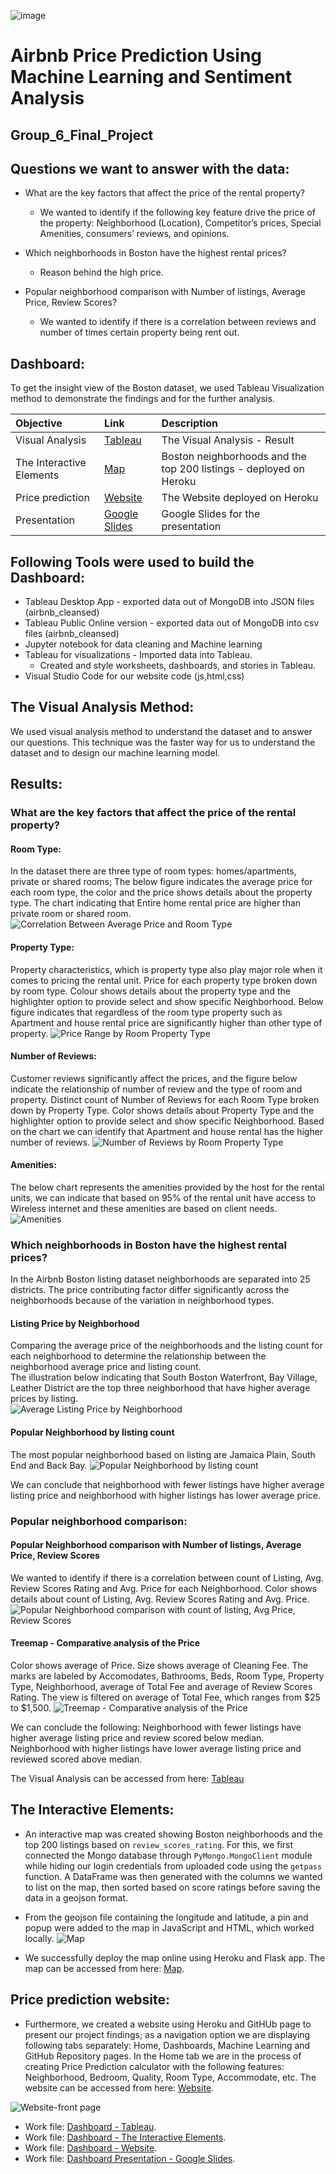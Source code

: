 ![image](https://user-images.githubusercontent.com/79486450/126399958-f9bbb4c1-9681-4a9b-b625-9116ec35f2b2.png)

# Airbnb Price Prediction Using Machine Learning and Sentiment Analysis
## Group_6_Final_Project

## Questions we want to answer with the data: 
- What are the key factors that affect the price of the rental property? 
    - We wanted to identify if the following key feature drive the price of the property: Neighborhood (Location), Competitor’s prices, Special Amenities, consumers’ reviews, and opinions.
       
- Which neighborhoods in Boston have the highest rental prices?
    - Reason behind the high price.

- Popular neighborhood comparison with Number of listings, Average Price, Review Scores?
    - We wanted to identify if there is a correlation between reviews and number of times certain property being rent out.


## Dashboard:
To get the insight view of the Boston dataset, we used Tableau Visualization method to demonstrate the findings and for the further analysis.  

|  **Objective**  |  **Link** |  **Description**  |      
|  :---  |  :---  |  :---  |
|  Visual Analysis  |  [Tableau](https://public.tableau.com/app/profile/geetha.shanthibushan/viz/AirbnbPriceAnalysisPrediction/AirbnbPriceAnalysis_1)  |  The Visual Analysis - Result |
|  The Interactive Elements |  [Map](https://airbnb-top200-mapping.herokuapp.com/)  |  Boston neighborhoods and the top 200 listings - deployed on Heroku |
|  Price prediction  |  [Website](https://bostonapp.herokuapp.com/)  |  The Website deployed on Heroku |
|  Presentation  |  [Google Slides](https://docs.google.com/presentation/d/e/2PACX-1vSEVXgXFMcEAhCk5_DEbKTOqxVwCt50fzNE6SSpyRmiRhbUeSQHZhlSoX2OTNfvi2QDsUIZizPANJEF/pub?start=true&loop=true&delayms=3000)  |  Google Slides for the presentation |

## Following Tools were used to build the Dashboard:
  * Tableau Desktop App - exported data out of MongoDB into JSON files (airbnb_cleansed)
  * Tableau Public Online version - exported data out of MongoDB into csv files (airbnb_cleansed)
  * Jupyter notebook for data cleaning and Machine learning
  * Tableau for visualizations - Imported data into Tableau.
     - Created and style worksheets, dashboards, and stories in Tableau.
  * Visual Studio Code for our website code (js,html,css) 
 
## The Visual Analysis Method:

We used visual analysis method to understand the dataset and to answer our questions.  This technique was the faster way for us to understand the dataset and to design our machine learning model.

## Results:

### What are the key factors that affect the price of the rental property?

#### Room Type:  
In the dataset there are three type of room types: homes/apartments, private or shared rooms; The below figure indicates the average price for each room type, the color and the price shows details about the property type.  The chart indicating that Entire home rental price are higher than private room or shared room.  
![Correlation Between Average Price and Room Type](https://user-images.githubusercontent.com/79486450/126870476-9c393ad6-9efd-4f32-970f-4f356dc059d5.png)

#### Property Type:  
Property characteristics, which is property type also play major role when it comes to pricing the rental unit. Price for each property type broken down by room type. Colour shows details about the property type and the highlighter option to provide select and show specific Neighborhood. Below figure indicates that regardless of the room type property such as Apartment and house rental price are significantly higher than other type of property.
![Price Range by Room   Property Type](https://user-images.githubusercontent.com/79486450/126870782-12cba00b-7a7c-4d36-adc9-b1107c70ae05.png)

#### Number of Reviews:
Customer reviews significantly affect the prices, and the figure below indicate the relationship of number of review and the type of room and property. Distinct count of Number of Reviews for each Room Type broken down by Property Type.  Color shows details about Property Type and the highlighter option to provide select and show specific Neighborhood. Based on the chart we can identify that Apartment and house rental has the higher number of reviews.
![Number of Reviews by Room   Property Type](https://user-images.githubusercontent.com/79486450/126870933-92b966eb-9e58-4034-8cc2-e4a05c0eccc4.png)

#### Amenities:
The below chart represents the amenities provided by the host for the rental units, we can indicate that based on 95% of the rental unit have access to Wireless internet and these amenities are based on client needs.
![Amenities](https://user-images.githubusercontent.com/79486450/126871026-f1fef731-85e9-4261-8867-598308404679.png)

### Which neighborhoods in Boston have the highest rental prices?

In the Airbnb Boston listing dataset neighborhoods are separated into 25 districts. The price contributing factor differ significantly across the neighborhoods because of the variation in neighborhood types.

#### Listing Price by Neighborhood
Comparing the average price of the neighborhoods and the listing count for each neighborhood to determine the relationship between the neighborhood average price and listing count.  
The illustration below indicating that South Boston Waterfront, Bay Village, Leather District are the top three neighborhood that have higher average prices by listing.   
![Average Listing Price by Neighborhood](https://user-images.githubusercontent.com/79486450/126400125-ecaeca80-be83-4025-a8f8-b57db9180532.PNG)

#### Popular Neighborhood by listing count
The most popular neighborhood based on listing are Jamaica Plain, South End and Back Bay. 
![Popular Neighborhood by listing count](https://user-images.githubusercontent.com/79486450/126400136-4272cc12-d083-4a4b-991e-fb7ffdf76272.PNG)

We can conclude that neighborhood with fewer listings have higher average listing price and neighborhood with higher listings has lower average price.

### Popular neighborhood comparison:

#### Popular Neighborhood comparison with Number of listings, Average Price, Review Scores
We wanted to identify if there is a correlation between count of Listing, Avg. Review Scores Rating and Avg. Price for each Neighborhood.  Color shows details about count of Listing, Avg. Review Scores Rating and Avg. Price.
![Popular Neighborhood comparison with count of listing, Avg Price, Review Scores](https://user-images.githubusercontent.com/79486450/126871254-f8330351-211e-494f-82d2-f73e77879f8f.png)

#### Treemap - Comparative analysis of the Price
Color shows average of Price.  Size shows average of Cleaning Fee.  The marks are labeled by Accomodates, Bathrooms, Beds, Room Type, Property Type, Neighborhood, average of Total Fee and average of Review Scores Rating. The view is filtered on average of Total Fee, which ranges from $25 to $1,500.
![Treemap - Comparative analysis of the Price](https://user-images.githubusercontent.com/79486450/126871773-b28ad731-7ecc-44f4-ba1f-db53f72babdb.png)

We can conclude the following:
Neighborhood with fewer listings have higher average listing price and review scored below median.
Neighborhood with higher listings have lower average listing price and reviewed scored above median.

The Visual Analysis can be accessed from here:  [Tableau](https://public.tableau.com/app/profile/geetha.shanthibushan/viz/AirbnbPriceAnalysisPrediction/AirbnbPriceAnalysis_1)

## The Interactive Elements:
  * An interactive map was created showing Boston neighborhoods and the top 200 listings based on `review_scores_rating`. For this, we first connected the Mongo database through `PyMongo.MongoClient` module while hiding our login credentials from uploaded code using the `getpass` function. A DataFrame was then generated with the columns we wanted to list on the map, then sorted based on score ratings before saving the data in a geojson format. 

  * From the geojson file containing the longitude and latitude, a pin and popup were added to the map in JavaScript and HTML, which worked locally.
![Map](Resources/Map.png)

  * We successfully deploy the map online using Heroku and Flask app. The map can be accessed from here: [Map](https://airbnb-top200-mapping.herokuapp.com/).

## Price prediction website:
  * Furthermore, we created a website using Heroku and GitHUb page to present our project findings; as a navigation option we are displaying following tabs separately: Home, Dashboards, Machine Learning and GitHub Repository pages. In the Home tab we are in the process of creating Price Prediction calculator with the following features: Neighborhood, Bedroom, Quality, Room Type, Accommodate, etc.  The website can be accessed from here: [Website](https://bostonapp.herokuapp.com/).

![Website-front page](https://user-images.githubusercontent.com/79486450/128601891-f7df4db4-06e4-41ad-9775-513259950c3d.PNG)

* Work file: [Dashboard - Tableau](https://github.com/Pascalduc/Group_6_Final_Project/tree/main/Dashboard%20-%20Tableau).
* Work file: [Dashboard - The Interactive Elements](https://github.com/Pascalduc/Group_6_Final_Project/tree/main/app).
* Work file: [Dashboard - Website](https://github.com/Pascalduc/Group_6_Final_Project/tree/main/Dashboard-Website).
* Work file: [Dashboard Presentation - Google Slides](https://github.com/Pascalduc/Group_6_Final_Project/tree/main/Dashboard%20Presentation%20-%20Google%20Slides).




